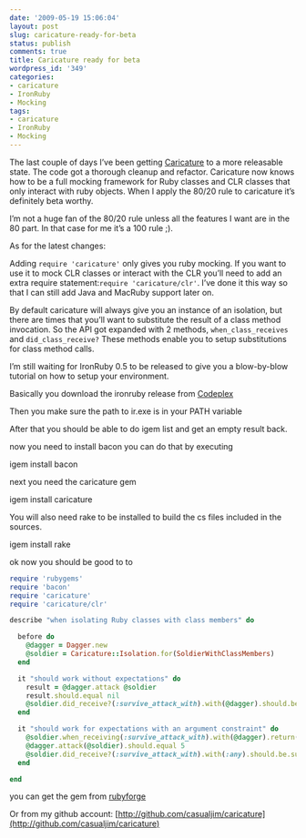 ```yaml
---
date: '2009-05-19 15:06:04'
layout: post
slug: caricature-ready-for-beta
status: publish
comments: true
title: Caricature ready for beta
wordpress_id: '349'
categories:
- caricature
- IronRuby
- Mocking
tags:
- caricature
- IronRuby
- Mocking
---
```


The last couple of days I’ve been getting [Caricature](http://github.com/casualjim/caricature) to a more releasable state. The code got a thorough cleanup and refactor. Caricature now knows how to be a full mocking framework for Ruby classes and CLR classes that only interact with ruby objects. When I apply the 80/20 rule to caricature it’s definitely beta worthy.

I’m not a huge fan of the 80/20 rule unless all the features I want are in the 80 part. In that case for me it’s a 100 rule ;). 

As for the latest changes:

Adding `require 'caricature'` only gives you ruby mocking. If you want to use it to mock CLR classes or interact with the CLR you’ll need to add an extra require statement:`require 'caricature/clr'`. I’ve done it this way so that I can still add Java and MacRuby support later on.

By default caricature will always give you an instance of an isolation, but there are times that you’ll want to substitute the result of a class method invocation. So the API got expanded with 2 methods, `when_class_receives` and `did_class_receive?` These methods enable you to setup substitutions for class method calls.

I’m still waiting for IronRuby 0.5 to be released to give you a blow-by-blow tutorial on how to setup your environment.

Basically you download the ironruby release from [Codeplex](http://ironruby.codeplex.com/Release/ProjectReleases.aspx)

Then you make sure the path to ir.exe is in your PATH variable 

After that you should be able to do igem list and get an empty result back. 

now you need to install bacon you can do that by executing

  igem install bacon

next you need the caricature gem

  igem install caricature

You will also need rake to be installed to build the cs files included in the sources.

  igem install rake

ok now you should be good to to
    
``` ruby   
require 'rubygems'
require 'bacon'
require 'caricature'
require 'caricature/clr'

describe "when isolating Ruby classes with class members" do

  before do
    @dagger = Dagger.new
    @soldier = Caricature::Isolation.for(SoldierWithClassMembers)
  end

  it "should work without expectations" do
    result = @dagger.attack @soldier
    result.should.equal nil
    @soldier.did_receive?(:survive_attack_with).with(@dagger).should.be.successful 
  end

  it "should work for expectations with an argument constraint" do
    @soldier.when_receiving(:survive_attack_with).with(@dagger).return(5)
    @dagger.attack(@soldier).should.equal 5
    @soldier.did_receive?(:survive_attack_with).with(:any).should.be.successful
  end

end
```

you can get the gem from [rubyforge](http://rubyforge.org/projects/caricature/)

Or from my github account: [http://github.com/casualjim/caricature](http://github.com/casualjim/caricature)
